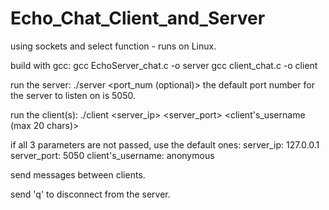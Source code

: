 # Echo_Chat_Client_and_Server
using sockets and select function - runs on Linux.

build with gcc:
gcc EchoServer_chat.c -o server
gcc client_chat.c -o client

run the server:
./server <port_num (optional)>
the default port number for the server to listen on is 5050.

run the client(s):
./client <server_ip> <server_port> <client's_username  (max 20 chars)> 

if all 3 parameters are not passed, use the default ones:
server_ip: 127.0.0.1
server_port: 5050
client's_username: anonymous

send messages between clients.

send 'q' to disconnect from the server.




